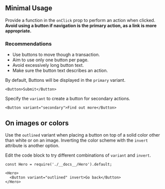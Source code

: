 ## Minimal Usage

Provide a function in the `onClick` prop to perform an action when clicked. **Avoid using a button if navigation 
is the primary action, as a link is more appropriate.**

### Recommendations

* Use buttons to move though a transaction.
* Aim to use only one button per page.
* Avoid excessively long button text.
* Make sure the button text describes an action.

By default, Buttons will be displayed in the `primary` variant.

```
<Button>Submit</Button>
```

Specify the `variant` to create a button for secondary actions.

```
<Button variant="secondary">Find out more</Button>
```

## On images or colors

Use the `outlined` variant when placing a button on top of a solid color other than white or on an image. Inverting the 
color scheme with the `invert` attribute is another option.

Edit the code block to try different combinations of `variant` and `invert`. 

```
const Hero = require('./__docs__/Hero').default;

<Hero>
  <Button variant="outlined" invert>Go back</Button>
</Hero>
```
